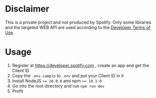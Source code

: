 # Disclaimer
This is a private project and not produced by Spotify. Only some libraries and the targeted WEB API are used 
according to the [Developer Terms of Use](https://developer.spotify.com/terms).

# Usage
1. Register at https://developer.spotify.com , create an app and get the Client ID
2. Copy the `.env.sample` to `.env` and put your Client ID in it
3. Install NodeJS `>= 20.0.0` and npm `>= 10.1.0`
4. Go into the root directory and run `npm run dev`
5. Profit